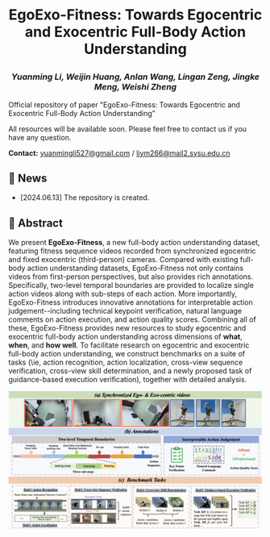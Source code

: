# <p align="center">EgoExo-Fitness: Towards Egocentric and Exocentric Full-Body Action Understanding</p>

### <p align="center">*Yuanming Li, Weijin Huang, Anlan Wang, Lingan Zeng, Jingke Meng, Weishi Zheng*</p>

Official repository of paper "EgoExo-Fitness: Towards Egocentric and Exocentric Full-Body Action Understanding"

All resources will be available soon. Please feel free to contact us if you have any question.

**Contact:** yuanmingli527@gmail.com / liym266@mail2.sysu.edu.cn

## 💬 News
- [2024.06.13] The repository is created.

## :paperclip: Abstract
We present **EgoExo-Fitness**, a new full-body action understanding dataset, featuring fitness sequence videos recorded from synchronized egocentric and fixed exocentric (third-person) cameras. Compared with existing full-body action understanding datasets, EgoExo-Fitness not only contains videos from first-person perspectives, but also provides rich annotations. Specifically, two-level temporal boundaries are provided to localize single action videos along with sub-steps of each action. More importantly, EgoExo-Fitness introduces innovative annotations for interpretable action judgement--including technical keypoint verification, natural language comments on action execution, and action quality scores. Combining all of these, EgoExo-Fitness provides new resources to study egocentric and exocentric full-body action understanding across dimensions of **what**, **when**, and **how well**. To facilitate research on egocentric and exocentric full-body action understanding, we construct benchmarks on a suite of tasks (\ie, action recognition, action localization, cross-view sequence verification, cross-view skill determination, and a newly proposed task of guidance-based execution verification), together with detailed analysis.

 ![](./img/dataset_intro.png)
